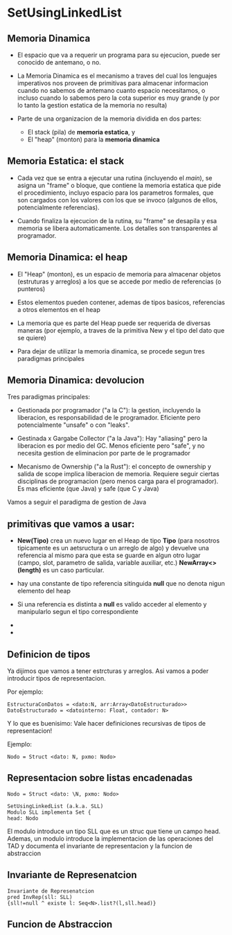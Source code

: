 # SetUsingLinkedList

## Memoria Dinamica

- El espacio que va a requerir un programa para su ejecucion, puede ser conocido de antemano, o no.

- La Memoria Dinamica es el mecanismo a traves del cual los lenguajes imperativos nos proveen de primitivas para almacenar informacion cuando no sabemos de antemano cuanto espacio necesitamos, o incluso cuando lo sabemos pero la cota superior es muy grande (y por lo tanto la gestion estatica de la memoria no resulta)

- Parte de una organizacion de la memoria dividida en dos partes:
  - El stack (pila) de **memoria estatica**, y
  - El "heap" (monton) para la **memoria dinamica**

## Memoria Estatica: el stack

- Cada vez que se entra a ejecutar una rutina (incluyendo el _main_), se asigna un "frame" o bloque, que contiene la memoria estatica que pide el procedimiento, incluyo espacio para los parametros formales, que son cargados con los valores con los que se invoco (algunos de ellos, potencialmente referencias).

- Cuando finaliza la ejecucion de la rutina, su "frame" se desapila y esa memoria se libera automaticamente. Los detalles son transparentes al programador.

## Memoria Dinamica: el heap

- El "Heap" (monton), es un espacio de memoria para almacenar objetos (estruturas y arreglos) a los que se accede por medio de referencias (o punteros)

- Estos elementos pueden contener, ademas de tipos basicos, referencias a otros elementos en el heap

- La memoria que es parte del Heap puede ser requerida de diversas maneras (por ejemplo, a traves de la primitiva New y el tipo del dato que se quiere)

- Para dejar de utilizar la memoria dinamica, se procede segun tres paradigmas principales

## Memoria Dinamica: devolucion

Tres paradigmas principales:

- Gestionada por programador ("a la C"): la gestion, incluyendo la liberacion, es responsabilidad de le programador. Eficiente pero potencialmente "unsafe" o con "leaks".

- Gestinada x Gargabe Collector ("a la Java"): Hay "aliasing" pero la liberacion es por medio del GC. Menos eficiente pero "safe", y no necesita gestion de eliminacion por parte de le programador

- Mecanismo de Ownership ("a la Rust"): el concepto de ownership y salida de scope implica liberacion de memoria. Requiere seguir ciertas disciplinas de programacion (pero menos carga para el programador). Es mas eficiente (que Java) y safe (que C y Java)

Vamos a seguir el paradigma de gestion de Java

## primitivas que vamos a usar:

- **New(Tipo)** crea un nuevo lugar en el Heap de tipo **Tipo** (para nosotros tipicamente es un aetsructura o un arreglo de algo) y devuelve una referencia al mismo para que esta se guarde en algun otro lugar (campo, slot, parametro de salida, variable auxiliar, etc.) **NewArray<>(length)** es un caso particular.

- hay una constante de tipo referencia sitinguida **null** que no denota nigun elemento del heap

- Si una referencia es distinta a **null** es valido acceder al elemento y manipularlo segun el tipo correspondiente

-

-

## Definicion de tipos

Ya dijimos que vamos a tener estrcturas y arreglos. Asi vamos a poder introducir tipos de representacion.

Por ejemplo:

```
EstructuraConDatos = <dato:N, arr:Array<DatoEstructurado>>
DatoEstructurado = <datointerno: Float, contador: N>
```

Y lo que es buenisimo: Vale hacer definiciones recursivas de tipos de representacion!

Ejemplo:

```
Nodo = Struct <dato: N, pxmo: Nodo>
```

## Representacion sobre listas encadenadas

```
Nodo = Struct <dato: \N, pxmo: Nodo>
```

```
SetUsingLinkedList (a.k.a. SLL)
Modulo SLL implementa Set {
head: Nodo
```

El modulo introduce un tipo SLL que es un struc que tiene un campo head. Ademas, un modulo introduce la implementacion de las operaciones del TAD y documenta el invariante de representacion y la funcion de abstraccion

## Invariante de Represenatcion

```
Invariante de Represenatcion
pred InvRep(sll: SLL)
{sll!=null ^ existe l: Seq<N>.list?(l,sll.head)}
```

## Funcion de Abstraccion
